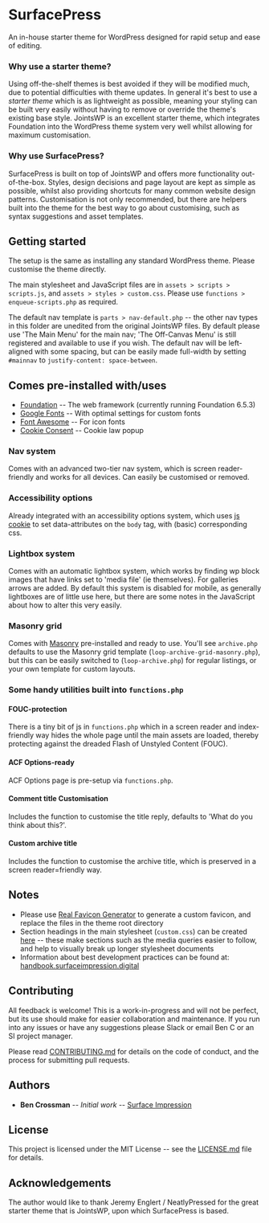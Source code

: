 # SurfacePress

An in-house starter theme for WordPress designed for rapid setup and ease of editing.

### Why use a starter theme?

Using off-the-shelf themes is best avoided if they will be modified much, due to potential difficulties with theme updates. In general it's best to use a *starter theme* which is as lightweight as possible, meaning your styling can be built very easily without having to remove or override the theme's existing base style. JointsWP is an excellent starter theme, which integrates Foundation into the WordPress theme system very well whilst allowing for maximum customisation.

### Why use SurfacePress?

SurfacePress is built on top of JointsWP and offers more functionality out-of-the-box. Styles, design decisions and page layout are kept as simple as possible, whilst also providing shortcuts for many common website design patterns. Customisation is not only recommended, but there are helpers built into the theme for the best way to go about customising, such as syntax suggestions and asset templates.

## Getting started

The setup is the same as installing any standard WordPress theme. Please customise the theme directly.

The main stylesheet and JavaScript files are in `assets > scripts > scripts.js`, and `assets > styles > custom.css`. Please use `functions > enqueue-scripts.php` as required.

The default nav template is `parts > nav-default.php` -- the other nav types in this folder are unedited from the original JointsWP files. By default please use 'The Main Menu' for the main nav; 'The Off-Canvas Menu' is still registered and available to use if you wish. The default nav will be left-aligned with some spacing, but can be easily made full-width by setting `#mainnav` to `justify-content: space-between`.

## Comes pre-installed with/uses

* [Foundation](https://foundation.zurb.com/) -- The web framework (currently running Foundation 6.5.3)
* [Google Fonts](https://fonts.google.com/) -- With optimal settings for custom fonts
* [Font Awesome](https://fontawesome.com/) -- For icon fonts
* [Cookie Consent](https://cookieconsent.osano.com/) -- Cookie law popup

### Nav system

Comes with an advanced two-tier nav system, which is screen reader-friendly and works for all devices. Can easily be customised or removed.

### Accessibility options

Already integrated with an accessibility options system, which uses [js cookie](https://github.com/js-cookie/js-cookie) to set data-attributes on the `body` tag, with (basic) corresponding css.

### Lightbox system

Comes with an automatic lightbox system, which works by finding wp block images that have links set to 'media file' (ie themselves). For galleries arrows are added. By default this system is disabled for mobile, as generally lightboxes are of little use here, but there are some notes in the JavaScript about how to alter this very easily.

### Masonry grid

Comes with [Masonry](https://github.com/desandro/masonry) pre-installed and ready to use. You'll see `archive.php` defaults to use the Masonry grid template (`loop-archive-grid-masonry.php`), but this can be easily switched to (`loop-archive.php`) for regular listings, or your own template for custom layouts.

### Some handy utilities built into `functions.php`

#### FOUC-protection

There is a tiny bit of js in `functions.php` which in a screen reader and index-friendly way hides the whole page until the main assets are loaded, thereby protecting against the dreaded Flash of Unstyled Content (FOUC).

#### ACF Options-ready

ACF Options page is pre-setup via `functions.php`.

#### Comment title Customisation

Includes the function to customise the title reply, defaults to 'What do you think about this?'.

#### Custom archive title

Includes the function to customise the archive title, which is preserved in a screen reader=friendly way.

## Notes

* Please use [Real Favicon Generator](https://realfavicongenerator.net/) to generate a custom favicon, and replace the files in the theme root directory
* Section headings in the main stylesheet (`custom.css`) can be created [here](http://patorjk.com/software/taag/#p=display&f=ANSI%20Shadow) -- these make sections such as the media queries easier to follow, and help to visually break up longer stylesheet documents
* Information about best development practices can be found at: [handbook.surfaceimpression.digital](https://handbook.surfaceimpression.digital)

## Contributing

All feedback is welcome! This is a work-in-progress and will not be perfect, but its use should make for easier collaboration and maintenance. If you run into any issues or have any suggestions please Slack or email Ben C or an SI project manager.

Please read [CONTRIBUTING.md](https://github.com/scannermobs/SurfacePress/blob/master/contributing.md) for details on the code of conduct, and the process for submitting pull requests.

## Authors

* **Ben Crossman** -- *Initial work* -- [Surface Impression](https://surfaceimpression.digital/)

## License

This project is licensed under the MIT License -- see the [LICENSE.md](LICENSE.md) file for details.

## Acknowledgements

The author would like to thank Jeremy Englert / NeatlyPressed for the great starter theme that is JointsWP, upon which SurfacePress is based.
